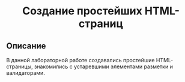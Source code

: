 <h1 align="center">Создание простейших HTML-страниц</h1>

## Описание

В данной лабораторной работе создавались простейшие HTML-страницы, знакомились с устаревшими элементами разметки и валидаторами.



